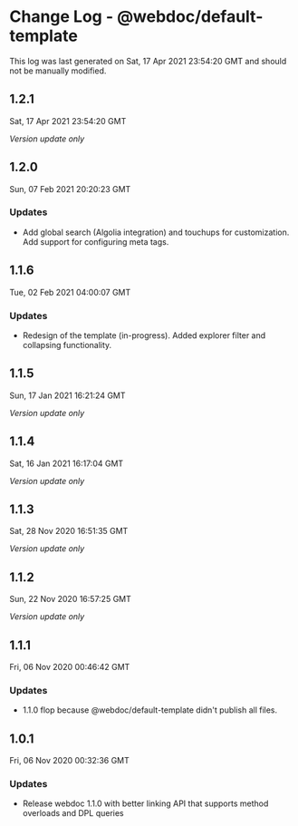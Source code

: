 # Change Log - @webdoc/default-template

This log was last generated on Sat, 17 Apr 2021 23:54:20 GMT and should not be manually modified.

## 1.2.1
Sat, 17 Apr 2021 23:54:20 GMT

*Version update only*

## 1.2.0
Sun, 07 Feb 2021 20:20:23 GMT

### Updates

- Add global search (Algolia integration) and touchups for customization. Add support for configuring meta tags.

## 1.1.6
Tue, 02 Feb 2021 04:00:07 GMT

### Updates

- Redesign of the template (in-progress). Added explorer filter and collapsing functionality.

## 1.1.5
Sun, 17 Jan 2021 16:21:24 GMT

*Version update only*

## 1.1.4
Sat, 16 Jan 2021 16:17:04 GMT

*Version update only*

## 1.1.3
Sat, 28 Nov 2020 16:51:35 GMT

*Version update only*

## 1.1.2
Sun, 22 Nov 2020 16:57:25 GMT

*Version update only*

## 1.1.1
Fri, 06 Nov 2020 00:46:42 GMT

### Updates

- 1.1.0 flop because @webdoc/default-template didn't publish all files.

## 1.0.1
Fri, 06 Nov 2020 00:32:36 GMT

### Updates

- Release webdoc 1.1.0 with better linking API that supports method overloads and DPL queries

